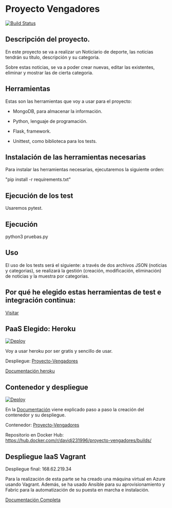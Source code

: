 # Proyecto Vengadores
[![Build Status](https://travis-ci.org/Davidj231996/Proyecto-Vengadores.svg?branch=master)](https://travis-ci.org/Davidj231996/Proyecto-Vengadores)

## Descripción del proyecto.

En este proyecto se va a realizar un Noticiario de deporte, las noticias tendrán su título, descripción y su categoria.

Sobre estas noticias, se va a poder crear nuevas, editar las existentes, eliminar y mostrar las de cierta categoria.


## Herramientas

Estas son las herramientas que voy a usar para el proyecto:

- MongoDB, para almacenar la información.

- Python, lenguaje de programación.

- Flask, framework.

- Unittest, como biblioteca para los tests.

## Instalación de las herramientas necesarias

Para instalar las herramientas necesarias, ejecutaremos la siguiente orden:

"pip install -r requirements.txt"

## Ejecución de los test

Usaremos pytest.

## Ejecución

python3 pruebas.py

## Uso

El uso de los tests será el siguiente: a través de dos archivos JSON (noticias y categorias), se realizará la gestión (creación, modificación, eliminación) de noticias y la muestra por 
categorias.

## Por qué he elegido estas herramientas de test e integración continua:

[Visitar](https://davidj231996.github.io/Proyecto-Vengadores/docs/explicacion)

## PaaS Elegido: Heroku

[![Deploy](https://www.herokucdn.com/deploy/button.svg)](https://heroku.com/deploy)

Voy a usar heroku por ser gratis y sencillo de usar.

Despliegue: [Proyecto-Vengadores](https://proyecto-vengadores.herokuapp.com/)

[Documentación heroku](https://github.com/Davidj231996/Proyecto-Vengadores/tree/master/docs/heroku.md)

## Contenedor y despliegue

[![Deploy](https://www.herokucdn.com/deploy/button.svg)](https://heroku.com/deploy)

En la [Documentación](https://github.com/Davidj231996/Proyecto-Vengadores/blob/master/docs/docker.md) viene explicado paso a paso la creación del contenedor y su despliegue.

Contenedor: [Proyecto-Vengadores](https://docker-proyecto-vengadores.herokuapp.com/)

Repositorio en Docker Hub: https://hub.docker.com/r/davidj231996/proyecto-vengadores/builds/

## Despliegue IaaS Vagrant

Despliegue final: 168.62.219.34

Para la realización de esta parte se ha creado una máquina virtual en Azure usando Vagrant. Además, se ha usado Ansible para su aprovisionamiento y Fabric para la automatización de su puesta en marcha e instalación.

[Documentación Completa](https://github.com/Davidj231996/Proyecto-Vengadores/blob/master/docs/azure.md)
